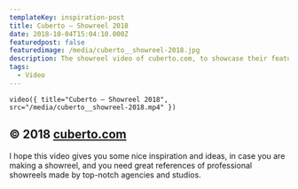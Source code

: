 ```yaml
---
templateKey: inspiration-post
title: Cuberto — Showreel 2018
date: 2018-10-04T15:04:10.000Z
featuredpost: false
featuredimage: /media/cuberto__showreel-2018.jpg
description: The showreel video of cuberto.com, to showcase their featured projects and work on a gorgeous video.
tags:
  - Video
---
```


`video({ title="Cuberto — Showreel 2018", src="/media/cuberto__showreel-2018.mp4" })`

## © 2018 [cuberto.com](https://www.cuberto.com)

I hope this video gives you some nice inspiration and ideas, in case you are making a showreel, and you need great references of professional showreels made by top-notch agencies and studios.
